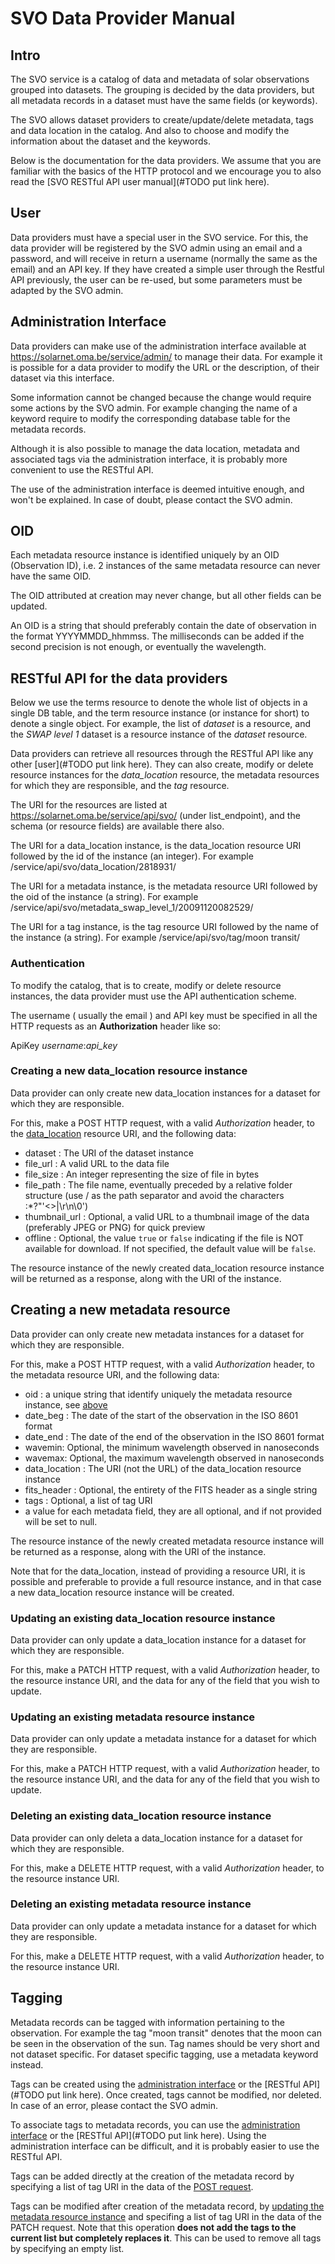 # SVO Data Provider Manual


## Intro
The SVO service is a catalog of data and metadata of solar observations grouped into datasets. The grouping is decided by the data providers, but all metadata records in a dataset must have the same fields (or keywords).

The SVO allows dataset providers to create/update/delete metadata, tags and data location in the catalog. And also to choose and modify the information about the dataset and the keywords.

Below is the documentation for the data providers. We assume that you are familiar with the basics of the HTTP protocol and we encourage you to also read the [SVO RESTful API user manual](#TODO put link here).

## User
Data providers must have a special user in the SVO service. For this, the data provider will be registered by the SVO admin using an email and a password, and will receive in return a username (normally the same as the email) and an API key. If they have created a simple user through the Restful API previously, the user can be re-used, but some parameters must be adapted by the SVO admin.

## Administration Interface
Data providers can make use of the administration interface available at https://solarnet.oma.be/service/admin/ to manage their data. For example it is possible for a data provider to modify the URL or the description, of their dataset via this interface.

Some information cannot be changed because the change would require some actions by the SVO admin. For example changing the name of a keyword require to modify the corresponding database table for the metadata records.

Although it is also possible to manage the data location, metadata and associated tags via the administration interface, it is probably more convenient to use the RESTful API.

The use of the administration interface is deemed intuitive enough, and won't be explained. In case of doubt, please contact the SVO admin.

## OID
Each metadata resource instance is identified uniquely by an OID (Observation ID), i.e. 2 instances of the same metadata resource can never have the same OID.

The OID attributed at creation may never change, but all other fields can be updated.

An OID is a string that should preferably contain the date of observation in the format YYYYMMDD_hhmmss. The milliseconds can be added if the second precision is not enough, or eventually the wavelength.

## RESTful API for the data providers
Below we use the terms resource to denote the whole list of objects in a single DB table, and the term resource instance (or instance for short) to denote a single object. For example, the list of *dataset* is a resource, and the *SWAP level 1* dataset is a resource instance of the *dataset* resource.

Data providers can retrieve all resources through the RESTful API like any other [user](#TODO put link here). They can also create, modify or delete resource instances for the *data_location* resource, the metadata resources for which they are responsible, and the *tag* resource.

The URI for the resources are listed at https://solarnet.oma.be/service/api/svo/ (under list_endpoint), and the schema (or resource fields) are available there also.

The URI for a data_location instance, is the data_location resource URI followed by the id of the instance (an integer). For example /service/api/svo/data_location/2818931/

The URI for a metadata instance, is the metadata resource URI followed by the oid of the instance (a string). For example /service/api/svo/metadata_swap_level_1/20091120082529/

The URI for a tag instance, is the tag resource URI followed by the name of the instance (a string). For example /service/api/svo/tag/moon transit/

### Authentication
To modify the catalog, that is to create, modify or delete resource instances, the data provider must use the API authentication scheme.

The username ( usually the email ) and API key must be specified in all the HTTP requests as an **Authorization** header like so:

ApiKey *username*:*api_key*

### Creating a new data_location resource instance
Data provider can only create new data_location instances for a dataset for which they are responsible.

For this, make a POST HTTP request, with a valid *Authorization* header, to the [data_location](https://solarnet.oma.be/service/api/svo/data_location) resource URI, and the following data:
 - dataset : The URI of the dataset instance
 - file_url : A valid URL to the data file
 - file_size : An integer representing the size of file in bytes
 - file_path : The file name, eventually preceded by a relative folder structure (use / as the path separator and avoid the characters \:*?"\'<>|\r\n\0')
 - thumbnail_url : Optional, a valid URL to a thumbnail image of the data (preferably JPEG or PNG) for quick preview
 - offline : Optional, the value `true` or `false` indicating if the file is NOT available for download. If not specified, the default value will be `false`.

The resource instance of the newly created data_location resource instance will be returned as a response, along with the URI of the instance.

## Creating a new metadata resource
Data provider can only create new metadata instances for a dataset for which they are responsible.

For this, make a POST HTTP request, with a valid *Authorization* header, to the metadata resource URI, and the following data:
 - oid : a unique string that identify uniquely the metadata resource instance, see [above](#oid)
 - date_beg : The date of the start of the observation in the ISO 8601 format
 - date_end : The date of the end of the observation in the ISO 8601 format
 - wavemin: Optional, the minimum wavelength observed in nanoseconds
 - wavemax: Optional, the maximum wavelength observed in nanoseconds
 - data_location : The URI (not the URL) of the data_location resource instance
 - fits_header : Optional, the entirety of the FITS header as a single string
 - tags : Optional, a list of tag URI
 - a value for each metadata field, they are all optional, and if not provided will be set to null.

The resource instance of the newly created metadata resource instance will be returned as a response, along with the URI of the instance.

Note that for the data_location, instead of providing a resource URI, it is possible and preferable to provide a full resource instance, and in that case a new data_location resource instance will be created.

### Updating an existing data_location resource instance
Data provider can only update a data_location instance for a dataset for which they are responsible.

For this, make a PATCH HTTP request, with a valid *Authorization* header, to the resource instance URI, and the data for any of the field that you wish to update.

### Updating an existing metadata resource instance
Data provider can only update a metadata instance for a dataset for which they are responsible.

For this, make a PATCH HTTP request, with a valid *Authorization* header, to the resource instance URI, and the data for any of the field that you wish to update.

### Deleting an existing data_location resource instance
Data provider can only deleta a data_location instance for a dataset for which they are responsible.

For this, make a DELETE HTTP request, with a valid *Authorization* header, to the resource instance URI.

### Deleting an existing metadata resource instance
Data provider can only update a metadata instance for a dataset for which they are responsible.

For this, make a DELETE HTTP request, with a valid *Authorization* header, to the resource instance URI.

## Tagging
Metadata records can be tagged with information pertaining to the observation. For example the tag "moon transit" denotes that the moon can be seen in the observation of the sun. Tag names should be very short and not dataset specific. For dataset specific tagging, use a metadata keyword instead.

Tags can be created using the [administration interface](#administration-interface) or the [RESTful API](#TODO put link here). Once created, tags cannot be modified, nor deleted. In case of an error, please contact the SVO admin.

To associate tags to metadata records, you can use the [administration interface](#administration-interface) or the [RESTful API](#TODO put link here). Using the administration interface can be difficult, and it is probably easier to use the RESTful API.

Tags can be added directly at the creation of the metadata record by specifying a list of tag URI in the data of the [POST request](#creating-a-new-metadata-resource).

Tags can be modified after creation of the metadata record, by [updating the metadata resource instance](#updating-an-existing-metadata-resource-instance) and specifing a list of tag URI in the data of the PATCH request. Note that this operation **does not add the tags to the current list but completely replaces it**. This can be used to remove all tags by specifying an empty list.
